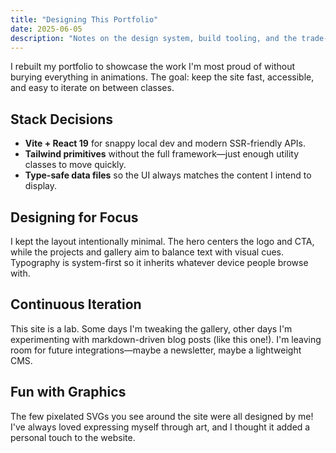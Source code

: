 ```yaml
---
title: "Designing This Portfolio"
date: 2025-06-05
description: "Notes on the design system, build tooling, and the trade-offs behind my personal site."
---
```


I rebuilt my portfolio to showcase the work I'm most proud of without burying everything in animations. The goal: keep the site fast, accessible, and easy to iterate on between classes.

## **Stack Decisions**

- **Vite + React 19** for snappy local dev and modern SSR-friendly APIs.
- **Tailwind primitives** without the full framework—just enough utility classes to move quickly.
- **Type-safe data files** so the UI always matches the content I intend to display.

## **Designing for Focus**

I kept the layout intentionally minimal. The hero centers the logo and CTA, while the projects and gallery aim to balance text with visual cues. Typography is system-first so it inherits whatever device people browse with.

## **Continuous Iteration**

This site is a lab. Some days I'm tweaking the gallery, other days I'm experimenting with markdown-driven blog posts (like this one!). I'm leaving room for future integrations—maybe a newsletter, maybe a lightweight CMS.

## **Fun with Graphics**

The few pixelated SVGs you see around the site were all designed by me! I've always loved expressing myself through art, and I thought it added a personal touch to the website. 
